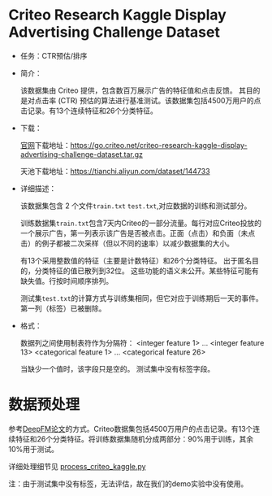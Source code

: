 # Criteo Research Kaggle Display Advertising Challenge Dataset

- 任务：CTR预估/排序

- 简介：

  该数据集由 Criteo 提供，包含数百万展示广告的特征值和点击反馈。 其目的是对点击率 (CTR) 预估的算法进行基准测试。该数据集包括4500万用户的点击记录。有13个连续特征和26个分类特征。

- 下载：

  [官网](https://ailab.criteo.com/ressources/)下载地址：https://go.criteo.net/criteo-research-kaggle-display-advertising-challenge-dataset.tar.gz

  天池下载地址：https://tianchi.aliyun.com/dataset/144733

- 详细描述：

  该数据集包含 2 个文件`train.txt` `test.txt`,对应数据的训练和测试部分。

  训练数据集`train.txt`包含7天内Criteo的一部分流量。每行对应Criteo投放的一个展示广告，第一列表示该广告是否被点击。正面（点击）和负面（未点击）的例子都被二次采样（但以不同的速率）以减少数据集的大小。

  有13个采用整数值的特征（主要是计数特征）和26个分类特征。 出于匿名目的，分类特征的值已散列到32位。 这些功能的语义未公开。某些特征可能有缺失值。行按时间顺序排列。

  测试集`test.txt`的计算方式与训练集相同，但它对应于训练期后一天的事件。 第一列（标签）已被删除。

- 格式：

  数据列之间使用制表符作为分隔符：<label> \<integer feature 1> ... \<integer feature 13> \<categorical feature 1> ... \<categorical feature 26>

  当缺少一个值时，该字段只是空的。 测试集中没有标签字段。

# 数据预处理

参考[DeepFM论文](https://arxiv.org/abs/1703.04247)的方式。Criteo数据集包括4500万用户的点击记录。有13个连续特征和26个分类特征。将训练数据集随机分成两部分：90%用于训练，其余10%用于测试。

详细处理细节见 [process_criteo_kaggle.py](process_criteo_kaggle.py)

注：由于测试集中没有标签，无法评估，故在我们的demo实验中没有使用。
